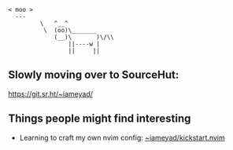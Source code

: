 ```
< moo >
  ---
         \   ^__^ 
          \  (oo)\_______
             (__)\       )\/\\
                 ||----w |
                 ||     ||

```
## Slowly moving over to SourceHut:
https://git.sr.ht/~iameyad/

## Things people might find interesting
- Learning to craft my own nvim config: [~iameyad/kickstart.nvim](https://git.sr.ht/~iameyad/kickstart.nvim)
